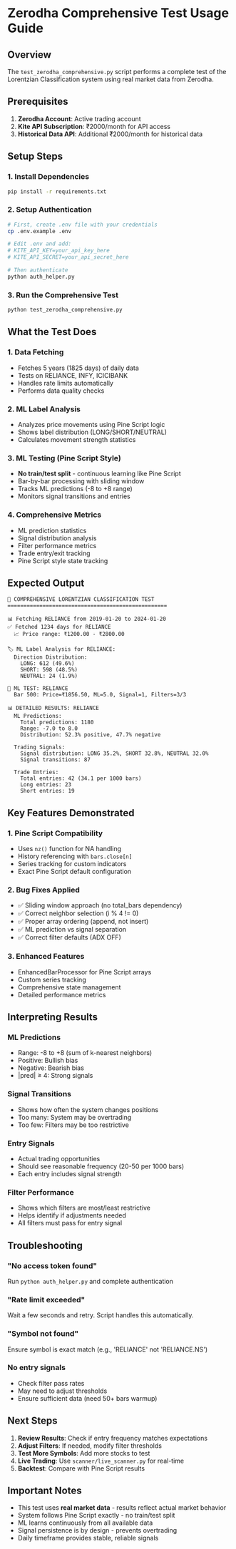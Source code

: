 # Zerodha Comprehensive Test Usage Guide

## Overview
The `test_zerodha_comprehensive.py` script performs a complete test of the Lorentzian Classification system using real market data from Zerodha.

## Prerequisites

1. **Zerodha Account**: Active trading account
2. **Kite API Subscription**: ₹2000/month for API access
3. **Historical Data API**: Additional ₹2000/month for historical data

## Setup Steps

### 1. Install Dependencies
```bash
pip install -r requirements.txt
```

### 2. Setup Authentication
```bash
# First, create .env file with your credentials
cp .env.example .env

# Edit .env and add:
# KITE_API_KEY=your_api_key_here
# KITE_API_SECRET=your_api_secret_here

# Then authenticate
python auth_helper.py
```

### 3. Run the Comprehensive Test
```bash
python test_zerodha_comprehensive.py
```

## What the Test Does

### 1. Data Fetching
- Fetches 5 years (1825 days) of daily data
- Tests on RELIANCE, INFY, ICICIBANK
- Handles rate limits automatically
- Performs data quality checks

### 2. ML Label Analysis
- Analyzes price movements using Pine Script logic
- Shows label distribution (LONG/SHORT/NEUTRAL)
- Calculates movement strength statistics

### 3. ML Testing (Pine Script Style)
- **No train/test split** - continuous learning like Pine Script
- Bar-by-bar processing with sliding window
- Tracks ML predictions (-8 to +8 range)
- Monitors signal transitions and entries

### 4. Comprehensive Metrics
- ML prediction statistics
- Signal distribution analysis
- Filter performance metrics
- Trade entry/exit tracking
- Pine Script style state tracking

## Expected Output

```
🚀 COMPREHENSIVE LORENTZIAN CLASSIFICATION TEST
==================================================

📊 Fetching RELIANCE from 2019-01-20 to 2024-01-20
✅ Fetched 1234 days for RELIANCE
  📈 Price range: ₹1200.00 - ₹2800.00
  
🏷️ ML Label Analysis for RELIANCE:
  Direction Distribution:
    LONG: 612 (49.6%)
    SHORT: 598 (48.5%)
    NEUTRAL: 24 (1.9%)
    
🤖 ML TEST: RELIANCE
  Bar 500: Price=₹1856.50, ML=5.0, Signal=1, Filters=3/3
  
📊 DETAILED RESULTS: RELIANCE
  ML Predictions:
    Total predictions: 1180
    Range: -7.0 to 8.0
    Distribution: 52.3% positive, 47.7% negative
    
  Trading Signals:
    Signal distribution: LONG 35.2%, SHORT 32.8%, NEUTRAL 32.0%
    Signal transitions: 87
    
  Trade Entries:
    Total entries: 42 (34.1 per 1000 bars)
    Long entries: 23
    Short entries: 19
```

## Key Features Demonstrated

### 1. Pine Script Compatibility
- Uses `nz()` function for NA handling
- History referencing with `bars.close[n]`
- Series tracking for custom indicators
- Exact Pine Script default configuration

### 2. Bug Fixes Applied
- ✅ Sliding window approach (no total_bars dependency)
- ✅ Correct neighbor selection (i % 4 != 0)
- ✅ Proper array ordering (append, not insert)
- ✅ ML prediction vs signal separation
- ✅ Correct filter defaults (ADX OFF)

### 3. Enhanced Features
- EnhancedBarProcessor for Pine Script arrays
- Custom series tracking
- Comprehensive state management
- Detailed performance metrics

## Interpreting Results

### ML Predictions
- Range: -8 to +8 (sum of k-nearest neighbors)
- Positive: Bullish bias
- Negative: Bearish bias
- |pred| ≥ 4: Strong signals

### Signal Transitions
- Shows how often the system changes positions
- Too many: System may be overtrading
- Too few: Filters may be too restrictive

### Entry Signals
- Actual trading opportunities
- Should see reasonable frequency (20-50 per 1000 bars)
- Each entry includes signal strength

### Filter Performance
- Shows which filters are most/least restrictive
- Helps identify if adjustments needed
- All filters must pass for entry signal

## Troubleshooting

### "No access token found"
Run `python auth_helper.py` and complete authentication

### "Rate limit exceeded"
Wait a few seconds and retry. Script handles this automatically.

### "Symbol not found"
Ensure symbol is exact match (e.g., 'RELIANCE' not 'RELIANCE.NS')

### No entry signals
- Check filter pass rates
- May need to adjust thresholds
- Ensure sufficient data (need 50+ bars warmup)

## Next Steps

1. **Review Results**: Check if entry frequency matches expectations
2. **Adjust Filters**: If needed, modify filter thresholds
3. **Test More Symbols**: Add more stocks to test
4. **Live Trading**: Use `scanner/live_scanner.py` for real-time
5. **Backtest**: Compare with Pine Script results

## Important Notes

- This test uses **real market data** - results reflect actual market behavior
- System follows Pine Script exactly - no train/test split
- ML learns continuously from all available data
- Signal persistence is by design - prevents overtrading
- Daily timeframe provides stable, reliable signals
